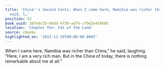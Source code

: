 ```yaml
---
title: 'China''s Second Conti: When I came here, Namibia was richer than China,” he
  said, l…'
position: 52
book_uuid: 307e8c35-0ddd-4738-ad74-cf9d2e4f8605
location: 'Chapter Ten: Fat of the Land'
source: ibooks
highlighted_on: '2015-12-29T00:00:00.000Z'
---
```


When I came here, Namibia was richer than China,” he said, laughing. “Here, I am a very rich man. But in the China of today, there is nothing remarkable about me at all.”
